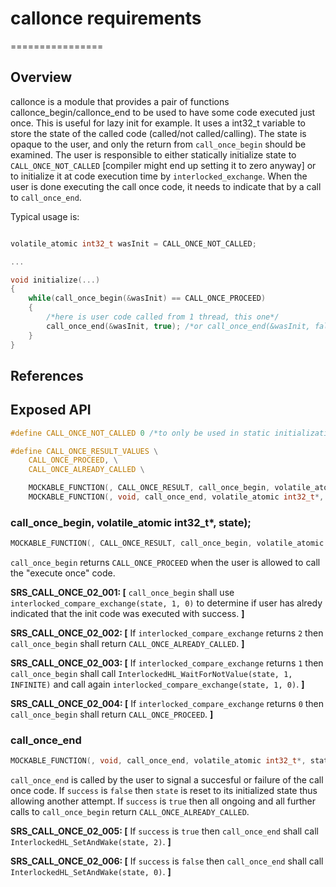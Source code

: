 # callonce requirements
================

## Overview

callonce is a module that provides a pair of functions callonce_begin/callonce_end to be used to have some code executed just once. This is useful for lazy init for example. It uses a int32_t variable to store the state of the called code (called/not called/calling). The state is opaque to the user, and only the return from `call_once_begin` should be examined. The user is responsible to either statically initialize state to `CALL_ONCE_NOT_CALLED` [compiler might end up setting it to zero anyway] or to initialize it at code execution time by `interlocked_exchange`. When the user is done executing the call once code, it needs to indicate that by a call to `call_once_end`.

Typical usage is:

```c

volatile_atomic int32_t wasInit = CALL_ONCE_NOT_CALLED;

...

void initialize(...)
{
    while(call_once_begin(&wasInit) == CALL_ONCE_PROCEED)
    {
        /*here is user code called from 1 thread, this one*/
        call_once_end(&wasInit, true); /*or call_once_end(&wasInit, false)*/
    }
}
```


## References


## Exposed API

```c
#define CALL_ONCE_NOT_CALLED 0 /*to only be used in static initialization, rest of initializations need to use interlocked_exchange*/

#define CALL_ONCE_RESULT_VALUES \
    CALL_ONCE_PROCEED, \
    CALL_ONCE_ALREADY_CALLED \

    MOCKABLE_FUNCTION(, CALL_ONCE_RESULT, call_once_begin, volatile_atomic int32_t*, state);
    MOCKABLE_FUNCTION(, void, call_once_end, volatile_atomic int32_t*, state, bool, success);
```

### call_once_begin, volatile_atomic int32_t*, state);
```c
MOCKABLE_FUNCTION(, CALL_ONCE_RESULT, call_once_begin, volatile_atomic int32_t*, state);
```

`call_once_begin` returns `CALL_ONCE_PROCEED` when the user is allowed to call the "execute once" code.


**SRS_CALL_ONCE_02_001: [** `call_once_begin` shall use `interlocked_compare_exchange(state, 1, 0)` to determine if user has alredy indicated that the init code was executed with success. **]**

**SRS_CALL_ONCE_02_002: [** If `interlocked_compare_exchange` returns `2` then `call_once_begin` shall return  `CALL_ONCE_ALREADY_CALLED`. **]**

**SRS_CALL_ONCE_02_003: [** If `interlocked_compare_exchange` returns `1` then `call_once_begin` shall call `InterlockedHL_WaitForNotValue(state, 1, INFINITE)` and call again `interlocked_compare_exchange(state, 1, 0)`. **]**

**SRS_CALL_ONCE_02_004: [** If `interlocked_compare_exchange` returns `0` then `call_once_begin` shall return `CALL_ONCE_PROCEED`. **]**


### call_once_end
```c
MOCKABLE_FUNCTION(, void, call_once_end, volatile_atomic int32_t*, state, bool, success);
```

`call_once_end` is called by the user to signal a succesful or failure of the call once code. If `success` is `false` then `state` is reset to its initialized state thus allowing another attempt. If `success` is `true` then all ongoing and all further calls to `call_once_begin` return `CALL_ONCE_ALREADY_CALLED`.


**SRS_CALL_ONCE_02_005: [** If `success` is `true` then `call_once_end` shall call `InterlockedHL_SetAndWake(state, 2)`. **]**

**SRS_CALL_ONCE_02_006: [** If `success` is `false` then `call_once_end` shall call `InterlockedHL_SetAndWake(state, 0)`. **]**




